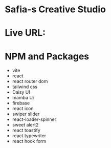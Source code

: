 # Safia-s Creative Studio
# Live URL: 



# NPM and Packages
- vite
- react
- react router dom
- tailwind css
- Daisy UI
- mamba Ui
- firebase
- react icon
- swiper slider
- react-loader-spinner
- sweet alert2
- react toastify
- react typewriter
- react hook form
